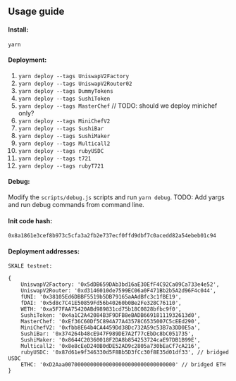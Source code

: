 ## Usage guide

#### Install: 

`yarn`

#### Deployment:
1. `yarn deploy --tags UniswapV2Factory`
2. `yarn deploy --tags UniswapV2Router02`
3. `yarn deploy --tags DummyTokens`
4. `yarn deploy --tags SushiToken`
5. `yarn deploy --tags MasterChef` // TODO: should we deploy minichef only?
6. `yarn deploy --tags MiniChefV2`
7. `yarn deploy --tags SushiBar`
8. `yarn deploy --tags SushiMaker`
9. `yarn deploy --tags Multicall2`
10. `yarn deploy --tags rubyUSDC`
11. `yarn deploy --tags t721`
11. `yarn deploy --tags rubyT721`

#### Debug:

Modify the `scripts/debug.js` scripts and run `yarn debug`.
TODO: Add yargs and run debug commands from command line.


#### Init code hash:
`0x8a1861e3cef8b973c5cfa3a2fb2e737ecf0ffd9dbf7c0acedd82a54ebeb01c94`

#### Deployment addresses: 

```
SKALE testnet:

{
    UniswapV2Factory: '0x5dDB659DAb3bd16aE30EfF4C92Ca09Ca733e4e52',
    UniswapV2Router: '0xd3146010de7599EC06a0F471Bb2b5A2d96F4c044',
    fUNI: '0x38105Ed6DBBF5519b5DB79165aAAdBfc3c1fBE19',
    fDAI: '0x5d8c7C41E50859Fd56b40260b0Be2Fe328C76110',
    WETH: '0xa5F7FAA75420ABd989831cd75b18C0828bfbc9f0',
    SushiToken: '0x4a1C2A42084B3F9DFB8eBADB66918111932613d0',
    MasterChef: '0xEf36C60Df5C894A77A43578C6535007C5cEEd290',
    MiniChefV2: '0xfbb8E64b4CA4459Dd38Dc732A59c53B7a3DD0E5a',
    SushiBar: '0x374264b48cE947F989DE7A2f77cEbDc8bC051735',
    SushiMaker: '0x8644C20360018F2DA8b854253724caE97DB1B99E',
    Multicall2: '0x8e8cEeD240B0dDE52AD9c2805a730bEaCf7cA216',
    rubyUSDC: '0x87d61e9f346330d5F8Bb5D3fCc30f8E35d01df33', // bridged USDC
    ETHC: '0xD2Aaa00700000000000000000000000000000000' // bridged ETH
}

```